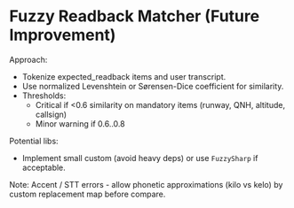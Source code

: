 # Fuzzy Readback Matcher (Future Improvement)

Approach:
- Tokenize expected_readback items and user transcript.
- Use normalized Levenshtein or Sørensen-Dice coefficient for similarity.
- Thresholds:
  - Critical if <0.6 similarity on mandatory items (runway, QNH, altitude, callsign)
  - Minor warning if 0.6..0.8

Potential libs:
- Implement small custom (avoid heavy deps) or use `FuzzySharp` if acceptable.

Note: Accent / STT errors - allow phonetic approximations (kilo vs kelo) by custom replacement map before compare.
